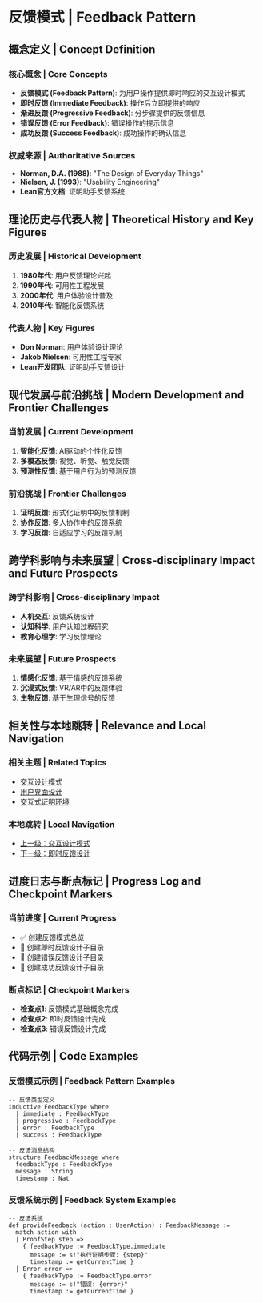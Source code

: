 # 反馈模式 | Feedback Pattern

## 概念定义 | Concept Definition

### 核心概念 | Core Concepts

- **反馈模式 (Feedback Pattern)**: 为用户操作提供即时响应的交互设计模式
- **即时反馈 (Immediate Feedback)**: 操作后立即提供的响应
- **渐进反馈 (Progressive Feedback)**: 分步骤提供的反馈信息
- **错误反馈 (Error Feedback)**: 错误操作的提示信息
- **成功反馈 (Success Feedback)**: 成功操作的确认信息

### 权威来源 | Authoritative Sources

- **Norman, D.A. (1988)**: "The Design of Everyday Things"
- **Nielsen, J. (1993)**: "Usability Engineering"
- **Lean官方文档**: 证明助手反馈系统

## 理论历史与代表人物 | Theoretical History and Key Figures

### 历史发展 | Historical Development

1. **1980年代**: 用户反馈理论兴起
2. **1990年代**: 可用性工程发展
3. **2000年代**: 用户体验设计普及
4. **2010年代**: 智能化反馈系统

### 代表人物 | Key Figures

- **Don Norman**: 用户体验设计理论
- **Jakob Nielsen**: 可用性工程专家
- **Lean开发团队**: 证明助手反馈设计

## 现代发展与前沿挑战 | Modern Development and Frontier Challenges

### 当前发展 | Current Development

1. **智能化反馈**: AI驱动的个性化反馈
2. **多模态反馈**: 视觉、听觉、触觉反馈
3. **预测性反馈**: 基于用户行为的预测反馈

### 前沿挑战 | Frontier Challenges

1. **证明反馈**: 形式化证明中的反馈机制
2. **协作反馈**: 多人协作中的反馈系统
3. **学习反馈**: 自适应学习的反馈机制

## 跨学科影响与未来展望 | Cross-disciplinary Impact and Future Prospects

### 跨学科影响 | Cross-disciplinary Impact

- **人机交互**: 反馈系统设计
- **认知科学**: 用户认知过程研究
- **教育心理学**: 学习反馈理论

### 未来展望 | Future Prospects

1. **情感化反馈**: 基于情感的反馈系统
2. **沉浸式反馈**: VR/AR中的反馈体验
3. **生物反馈**: 基于生理信号的反馈

## 相关性与本地跳转 | Relevance and Local Navigation

### 相关主题 | Related Topics

- [交互设计模式](../01-总览.md)
- [用户界面设计](../01-总览.md)
- [交互式证明环境](../../01-总览.md)

### 本地跳转 | Local Navigation

- [上一级：交互设计模式](../01-总览.md)
- [下一级：即时反馈设计](02-即时反馈设计/01-总览.md)

## 进度日志与断点标记 | Progress Log and Checkpoint Markers

### 当前进度 | Current Progress

- ✅ 创建反馈模式总览
- 🔄 创建即时反馈设计子目录
- 🔄 创建错误反馈设计子目录
- 🔄 创建成功反馈设计子目录

### 断点标记 | Checkpoint Markers

- **检查点1**: 反馈模式基础概念完成
- **检查点2**: 即时反馈设计完成
- **检查点3**: 错误反馈设计完成

## 代码示例 | Code Examples

### 反馈模式示例 | Feedback Pattern Examples

```lean
-- 反馈类型定义
inductive FeedbackType where
  | immediate : FeedbackType
  | progressive : FeedbackType
  | error : FeedbackType
  | success : FeedbackType

-- 反馈消息结构
structure FeedbackMessage where
  feedbackType : FeedbackType
  message : String
  timestamp : Nat
```

### 反馈系统示例 | Feedback System Examples

```lean
-- 反馈系统
def provideFeedback (action : UserAction) : FeedbackMessage :=
  match action with
  | ProofStep step => 
    { feedbackType := FeedbackType.immediate
      message := s!"执行证明步骤: {step}"
      timestamp := getCurrentTime }
  | Error error => 
    { feedbackType := FeedbackType.error
      message := s!"错误: {error}"
      timestamp := getCurrentTime }
```

